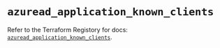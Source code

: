 # `azuread_application_known_clients`

Refer to the Terraform Registory for docs: [`azuread_application_known_clients`](https://registry.terraform.io/providers/hashicorp/azuread/2.45.0/docs/resources/application_known_clients).
